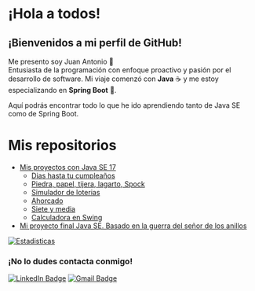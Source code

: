 # ¡Hola a todos!

## ¡Bienvenidos a mi perfil de GitHub!

Me presento soy Juan Antonio 👋  
Entusiasta de la programación con enfoque proactivo y pasión por el desarrollo de software. Mi viaje comenzó con **Java** ☕ y me estoy especializando en **Spring Boot** 🚀.

Aquí podrás encontrar todo lo que he ido aprendiendo tanto de Java SE como de Spring Boot.

# Mis repositorios
- [Mis proyectos con Java SE 17](https://github.com/jiglf/Java-SE)
   - [Dias hasta tu cumpleaños](https://github.com/jiglf/Java-SE/tree/main/DiasCumple)
   - [Piedra, papel, tijera, lagarto, Spock](https://github.com/jiglf/Java-SE/tree/main/BigBangTheory)
   - [Simulador de loterias](https://github.com/jiglf/Java-SE/tree/main/Loterias)
   - [Ahorcado](https://github.com/jiglf/Java-SE/tree/main/Ahorcado)
   - [Siete y media](https://github.com/jiglf/Java-SE/tree/main/SieteMedia)
   - [Calculadora en Swing](https://github.com/jiglf/Java-SE/tree/main/CalculadoraSwing)
- [Mi proyecto final Java SE. Basado en la guerra del señor de los anillos](https://github.com/jiglf/ProyectoFinalJava)


[![Estadisticas](https://github-readme-stats.vercel.app/api?username=jiglf&show_icons=true&theme=dark&hide=prs,issues,stars,contribs)](https://github.com/jiglf/github-readme-stats)
  
### ¡No lo dudes contacta conmigo!
[![LinkedIn Badge](https://img.shields.io/badge/-Juan%20Antonio%20Iglesias-blue?style=flat-square&logo=Linkedin&logoColor=white)](https://www.linkedin.com/in/jiglf/)
[![Gmail Badge](https://img.shields.io/badge/-juan.iglesiasfuentes@gmail.com-c14438?style=flat-square&logo=Gmail&logoColor=white)](mailto:juan.iglesiasfuentes@gmail.com)




        

